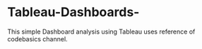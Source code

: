 # Tableau-Dashboards-
This simple Dashboard analysis using Tableau uses reference of codebasics channel.
